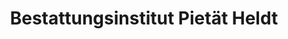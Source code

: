 ---
title: "Bestattungsinstitut Pietät Heldt"
url: /lohr-am-main/bestattungsinstitut-pietaet-heldt/
shop: Bestattungen
---